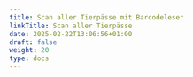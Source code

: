 ```yaml
---
title: Scan aller Tierpässe mit Barcodeleser
linkTitle: Scan aller Tierpässe
date: 2025-02-22T13:06:56+01:00
draft: false
weight: 20
type: docs
---
```

